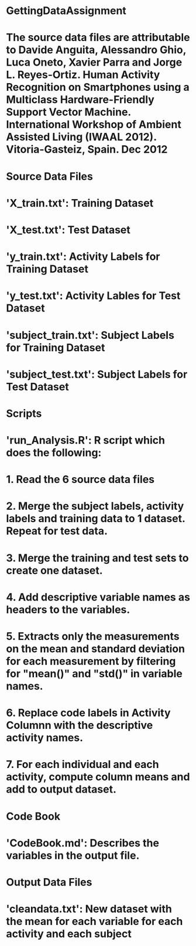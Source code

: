 # GettingDataAssignment

# The source data files are attributable to Davide Anguita, Alessandro Ghio, Luca Oneto, Xavier Parra and Jorge L. Reyes-Ortiz. Human Activity Recognition on Smartphones using a Multiclass Hardware-Friendly Support Vector Machine. International Workshop of Ambient Assisted Living (IWAAL 2012). Vitoria-Gasteiz, Spain. Dec 2012

# Source Data Files
# 'X_train.txt': Training Dataset 
# 'X_test.txt': Test Dataset
# 'y_train.txt': Activity Labels for Training Dataset
# 'y_test.txt': Activity Lables for Test Dataset
# 'subject_train.txt': Subject Labels for Training Dataset
# 'subject_test.txt': Subject Labels for Test Dataset

# Scripts
# 'run_Analysis.R': R script which does the following:
# 1. Read the 6 source data files
# 2. Merge the subject labels, activity labels and training data to 1 dataset. Repeat for test data. 
# 3. Merge the training and test sets to create one dataset.
# 4. Add descriptive variable names as headers to the variables.  
# 5. Extracts only the measurements on the mean and standard deviation for each measurement by filtering for "mean()" and "std()" in variable names. 
# 6. Replace code labels in Activity Columnn with the descriptive activity names.
# 7. For each individual and each activity, compute column means and add to output dataset.

# Code Book
# 'CodeBook.md': Describes the variables in the output file. 

# Output Data Files
# 'cleandata.txt': New dataset with the mean for each variable for each activity and each subject
